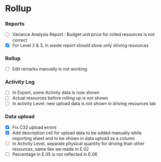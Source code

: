 # Rollup
### Reports
- [ ] Variance Analysis Report : Budget unit price for rolled resources is not correct
- [x] For Level 2 & 3, in waste report should show only driving resources

### Rollup
- [ ] Edit remarks manually is not working

### Activity Log
- [ ] In Export, some Activity data is now shown
- [ ] Actual resources before rolling up is not shown
- [ ] In activity Level: new upload data is not shown in driving resources tab

### Data upload
- [x] Fix C32 upload errors
- [x] Add description cell for upload data to be added manually while importing sheet and to be shown in data upload as a column 
- [ ] In Activity Level, separate physical quantity for driving than other resources, same like we made in E.02
- [ ] Percentage in E.05 is not reflected in E.06